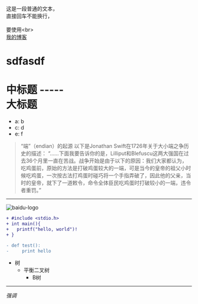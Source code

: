 这是一段普通的文本，  
直接回车不能换行，<br>  
要使用\<br>  
[我的博客](http://blog.csdn.net/guodongxiaren)
# sdfasdf
中标题
\-----
<br>
大标题
====

* a: b
* c: d
* e: f

> “端”（endian）的起源
以下是Jonathan Swift在1726年关于大小端之争历史的描述：
“……下面我要告诉你的是，Lilliput和Blefuscu这两大强国在过去36个月里一直在苦战。战争开始是由于以下的原因：我们大家都认为，吃鸡蛋前，原始的方法是打破鸡蛋较大的一端，可是当今的皇帝的祖父小时候吃鸡蛋，一次按古法打鸡蛋时碰巧将一个手指弄破了，因此他的父亲，当时的皇帝，就下了一道敕令，命令全体臣民吃鸡蛋时打破较小的一端，违令者重罚。”
-----
![baidu-logo](http://www.baidu.com/img/bdlogo.gif)

```diff
+ #include <stdio.h>
+ int main(){
+ 	printf("hello, world")!
+ }
```
```diff
- def test():
-     print hello
```
* 树
	* 平衡二叉树
		* B树
***
*强调*
